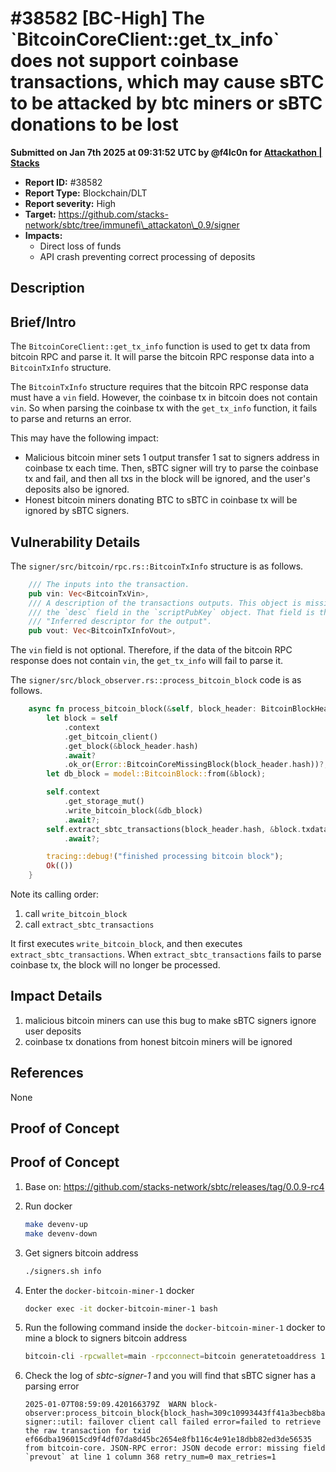 # #38582 \[BC-High] The \`BitcoinCoreClient::get\_tx\_info\` does not support coinbase transactions, which may cause sBTC to be attacked by btc miners or sBTC donations to be lost

**Submitted on Jan 7th 2025 at 09:31:52 UTC by @f4lc0n for** [**Attackathon | Stacks**](https://immunefi.com/audit-competition/stacks-attackathon-1)

* **Report ID:** #38582
* **Report Type:** Blockchain/DLT
* **Report severity:** High
* **Target:** https://github.com/stacks-network/sbtc/tree/immunefi\_attackaton\_0.9/signer
* **Impacts:**
  * Direct loss of funds
  * API crash preventing correct processing of deposits

## Description

## Brief/Intro

The `BitcoinCoreClient::get_tx_info` function is used to get tx data from bitcoin RPC and parse it. It will parse the bitcoin RPC response data into a `BitcoinTxInfo` structure.

The `BitcoinTxInfo` structure requires that the bitcoin RPC response data must have a `vin` field. However, the coinbase tx in bitcoin does not contain `vin`. So when parsing the coinbase tx with the `get_tx_info` function, it fails to parse and returns an error.

This may have the following impact:

* Malicious bitcoin miner sets 1 output transfer 1 sat to signers address in coinbase tx each time. Then, sBTC signer will try to parse the coinbase tx and fail, and then all txs in the block will be ignored, and the user's deposits also be ignored.
* Honest bitcoin miners donating BTC to sBTC in coinbase tx will be ignored by sBTC signers.

## Vulnerability Details

The `signer/src/bitcoin/rpc.rs::BitcoinTxInfo` structure is as follows.

```rust
    /// The inputs into the transaction.
    pub vin: Vec<BitcoinTxVin>,
    /// A description of the transactions outputs. This object is missing
    /// the `desc` field in the `scriptPubKey` object. That field is the
    /// "Inferred descriptor for the output".
    pub vout: Vec<BitcoinTxInfoVout>,
```

The `vin` field is not optional. Therefore, if the data of the bitcoin RPC response does not contain `vin`, the `get_tx_info` will fail to parse it.

The `signer/src/block_observer.rs::process_bitcoin_block` code is as follows.

```rust
    async fn process_bitcoin_block(&self, block_header: BitcoinBlockHeader) -> Result<(), Error> {
        let block = self
            .context
            .get_bitcoin_client()
            .get_block(&block_header.hash)
            .await?
            .ok_or(Error::BitcoinCoreMissingBlock(block_header.hash))?;
        let db_block = model::BitcoinBlock::from(&block);

        self.context
            .get_storage_mut()
            .write_bitcoin_block(&db_block)
            .await?;
        self.extract_sbtc_transactions(block_header.hash, &block.txdata)
            .await?;

        tracing::debug!("finished processing bitcoin block");
        Ok(())
    }
```

Note its calling order:

1. call `write_bitcoin_block`
2. call `extract_sbtc_transactions`

It first executes `write_bitcoin_block`, and then executes `extract_sbtc_transactions`. When `extract_sbtc_transactions` fails to parse coinbase tx, the block will no longer be processed.

## Impact Details

1. malicious bitcoin miners can use this bug to make sBTC signers ignore user deposits
2. coinbase tx donations from honest bitcoin miners will be ignored

## References

None

## Proof of Concept

## Proof of Concept

1. Base on: https://github.com/stacks-network/sbtc/releases/tag/0.0.9-rc4
2.  Run docker

    ```sh
    make devenv-up
    make devenv-down
    ```
3.  Get signers bitcoin address

    ```sh
    ./signers.sh info
    ```
4.  Enter the `docker-bitcoin-miner-1` docker

    ```sh
    docker exec -it docker-bitcoin-miner-1 bash
    ```
5.  Run the following command inside the `docker-bitcoin-miner-1` docker to mine a block to signers bitcoin address

    ```sh
    bitcoin-cli -rpcwallet=main -rpcconnect=bitcoin generatetoaddress 1 "<signers bitcoin address>"
    ```
6.  Check the log of _sbtc-signer-1_ and you will find that sBTC signer has a parsing error

    ```
    2025-01-07T08:59:09.420166379Z  WARN block-observer:process_bitcoin_block{block_hash=309c10993443ff41a3becb8ba6f3bc8575ef42387754261bb545d95e305964e0}: signer::util: failover client call failed error=failed to retrieve the raw transaction for txid ef66dba196015cd9f4df07da8d45bc2654e8fb116c4e91e18dbb82ed3de56535 from bitcoin-core. JSON-RPC error: JSON decode error: missing field `prevout` at line 1 column 368 retry_num=0 max_retries=1
    ```
